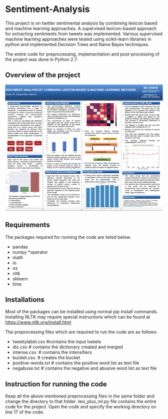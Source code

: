 # Sentiment-Analysis

This project is on twitter sentimental analysis by combining lexicon based and machine learning approaches. A supervised lexicon-based approach for extracting sentiments from tweets was implemented. Various supervised machine learning approaches were tested using scikit-learn libraries in python and implemented Decision Trees and Naive Bayes techniques.

The entire code for preprocessing, implementation and post-processing of the project was done in Python 2.7.

## Overview of the project
![alt text](https://github.com/jagadeesh-h/Sentiment-Analysis/blob/master/img/sentiment_analysis.png "Overview of the project")


## Requirements
The packages required for running the code are listed below. 
* pandas
* numpy
*operator
* math
* io
* os
* nltk
* sklearn
* time

## Installations
Most of the packages can be installed using normal pip install commands.
Installing NLTK may require special instructions which can be found at https://www.nltk.org/install.html

The preprocessing files which are required to run the code are as follows:
* tweetylabel.csv  	   #contains the input tweets 
* dic.csv	     	   # contains the dictionary created and merged
* intense.csv.      	   # contains the intensifiers
* bucket.csv.         	   # creates the bucket
* positive-words.txt      # contains the positive word list as text file
* negabuse.txt 	   # contains the negative and abusive word list as text file


## Instruction for running the code
Keep all the above mentioned preprocessing files in the same folder and change the directory to that folder. 
lexi_plus_ml.py file contains the entire code for the project. 
Open the code and specify the working directory on line 17 of the code.


